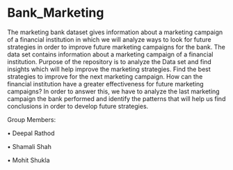 # Bank_Marketing
The marketing bank dataset gives information about a marketing campaign of a financial institution in which we will analyze ways to look for future strategies in order to improve future marketing campaigns for the bank.
The data set contains information about a marketing campaign of a financial institution. Purpose of the repository is to analyze the Data set and find insights which will help improve the marketing strategies.
Find the best strategies to improve for the next marketing campaign. How can the financial institution have a greater effectiveness for future marketing campaigns? In order to answer this, we have to analyze the last marketing campaign the bank performed and identify the patterns that will help us find conclusions in order to develop future strategies.

Group Members:

• Deepal Rathod

• Shamali Shah

• Mohit Shukla
